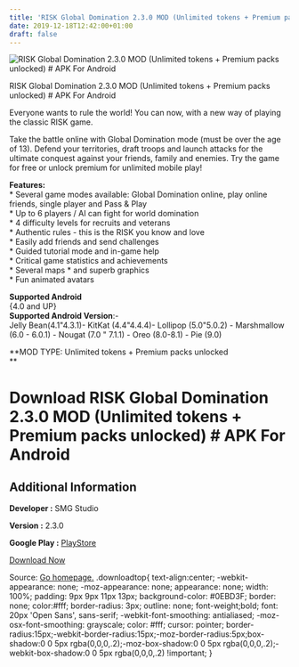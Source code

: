 ```yaml
---
title: 'RISK Global Domination 2.3.0 MOD (Unlimited tokens + Premium packs unlocked) # APK For Android'
date: 2019-12-18T12:42:00+01:00
draft: false
---
```


![RISK Global Domination 2.3.0 MOD (Unlimited tokens + Premium packs unlocked) # APK For Android](https://i1.wp.com/apkhome.net/wp-content/uploads/2019/12/RISK-Global-Domination-2.3.0-MOD-Unlimited-tokens-Premium-packs-unlocked.png "RISK Global Domination 2.3.0 MOD (Unlimited tokens + Premium packs unlocked) # APK For Android")

  

RISK Global Domination 2.3.0 MOD (Unlimited tokens + Premium packs unlocked) # APK For Android

Everyone wants to rule the world! You can now, with a new way of playing the classic RISK game.

Take the battle online with Global Domination mode (must be over the age of 13). Defend your territories, draft troops and launch attacks for the ultimate conquest against your friends, family and enemies. Try the game for free or unlock premium for unlimited mobile play!

**Features:**  
\* Several game modes available: Global Domination online, play online friends, single player and Pass & Play  
\* Up to 6 players / AI can fight for world domination  
\* 4 difficulty levels for recruits and veterans  
\* Authentic rules - this is the RISK you know and love  
\* Easily add friends and send challenges  
\* Guided tutorial mode and in-game help  
\* Critical game statistics and achievements  
\* Several maps \* and superb graphics  
\* Fun animated avatars

**Supported Android**  
{4.0 and UP}  
**Supported Android Version**:-  
Jelly Bean(4.1"4.3.1)- KitKat (4.4"4.4.4)- Lollipop (5.0"5.0.2) - Marshmallow (6.0 - 6.0.1) - Nougat (7.0 " 7.1.1) - Oreo (8.0-8.1) - Pie (9.0)

**MOD TYPE: Unlimited tokens + Premium packs unlocked  
**

Download RISK Global Domination 2.3.0 MOD (Unlimited tokens + Premium packs unlocked) # APK For Android
=======================================================================================================

Additional Information
----------------------

**Developer :** SMG Studio

**Version :** 2.3.0

**Google Play :** [PlayStore](https://play.google.com/store/apps/details?id=com.hasbro.riskbigscreen)

  

[Download Now](https://store4app.co/post/risk-global-domination-2-3-0-mod-unlimited-tokens-premium-packs-unlocked-apk-for-android_1576669092)

  
Source: [Go homepage.](https://store4app.co/post/risk-global-domination-2-3-0-mod-unlimited-tokens-premium-packs-unlocked-apk-for-android_1576669092) .downloadtop{ text-align:center; -webkit-appearance: none; -moz-appearance: none; appearance: none; width: 100%; padding: 9px 9px 11px 13px; background-color: #0EBD3F; border: none; color:#fff; border-radius: 3px; outline: none; font-weight;bold; font: 20px 'Open Sans', sans-serif; -webkit-font-smoothing: antialiased; -moz-osx-font-smoothing: grayscale; color: #fff; cursor: pointer; border-radius:15px;-webkit-border-radius:15px;-moz-border-radius:5px;box-shadow:0 0 5px rgba(0,0,0,.2);-moz-box-shadow:0 0 5px rgba(0,0,0,.2);-webkit-box-shadow:0 0 5px rgba(0,0,0,.2) !important; }